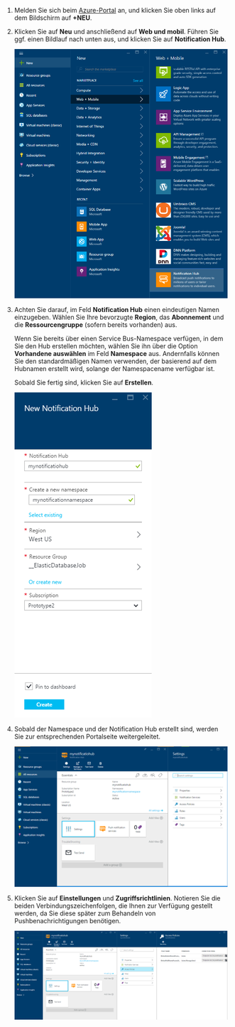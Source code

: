 

1. Melden Sie sich beim [Azure-Portal](https://portal.azure.com) an, und klicken Sie oben links auf dem Bildschirm auf **+NEU**.

2. Klicken Sie auf **Neu** und anschließend auf **Web und mobil**. Führen Sie ggf. einen Bildlauf nach unten aus, und klicken Sie auf **Notification Hub**.

   	![Azure-Portal – Erstellen von Notification Hubs](./media/notification-hubs-portal-create-new-hub/notification-hubs-azure-portal-create.png)

3. Achten Sie darauf, im Feld **Notification Hub** einen eindeutigen Namen einzugeben. Wählen Sie Ihre bevorzugte **Region**, das **Abonnement** und die **Ressourcengruppe** (sofern bereits vorhanden) aus.
 
	Wenn Sie bereits über einen Service Bus-Namespace verfügen, in dem Sie den Hub erstellen möchten, wählen Sie ihn über die Option **Vorhandene auswählen** im Feld **Namespace** aus. Andernfalls können Sie den standardmäßigen Namen verwenden, der basierend auf dem Hubnamen erstellt wird, solange der Namespacename verfügbar ist.

	Sobald Sie fertig sind, klicken Sie auf **Erstellen**.

   	![Azure-Portal – Festlegen von Eigenschaften für den Notification Hub](./media/notification-hubs-portal-create-new-hub/notification-hubs-azure-portal-settings.png)

4. Sobald der Namespace und der Notification Hub erstellt sind, werden Sie zur entsprechenden Portalseite weitergeleitet.

   	![Azure-Portal – Portalseite für den Notification Hub](./media/notification-hubs-portal-create-new-hub/notification-hubs-azure-portal-page.png)
       
5. Klicken Sie auf **Einstellungen** und **Zugriffsrichtlinien**. Notieren Sie die beiden Verbindungszeichenfolgen, die Ihnen zur Verfügung gestellt werden, da Sie diese später zum Behandeln von Pushbenachrichtigungen benötigen.

   	![Azure-Portal – Verbindungszeichenfolgen für den Notification Hub](./media/notification-hubs-portal-create-new-hub/notification-hubs-connection-strings-portal.png)

<!---HONumber=AcomDC_0413_2016-->